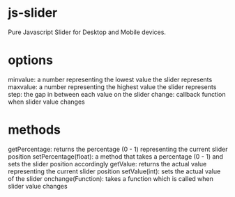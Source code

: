 js-slider
=========

Pure Javascript Slider for Desktop and Mobile devices.

options
=======

minvalue: a number representing the lowest value the slider represents
maxvalue: a number representing the highest value the slider represents
step: the gap in between each value on the slider
change: callback function when slider value changes

methods
=======

getPercentage: returns the percentage (0 - 1) representing the current slider position
setPercentage(float): a method that takes a percentage (0 - 1) and sets the slider position accordingly
getValue: returns the actual value representing the current slider position
setValue(int): sets the actual value of the slider
onchange(Function): takes a function which is called when slider value changes 


